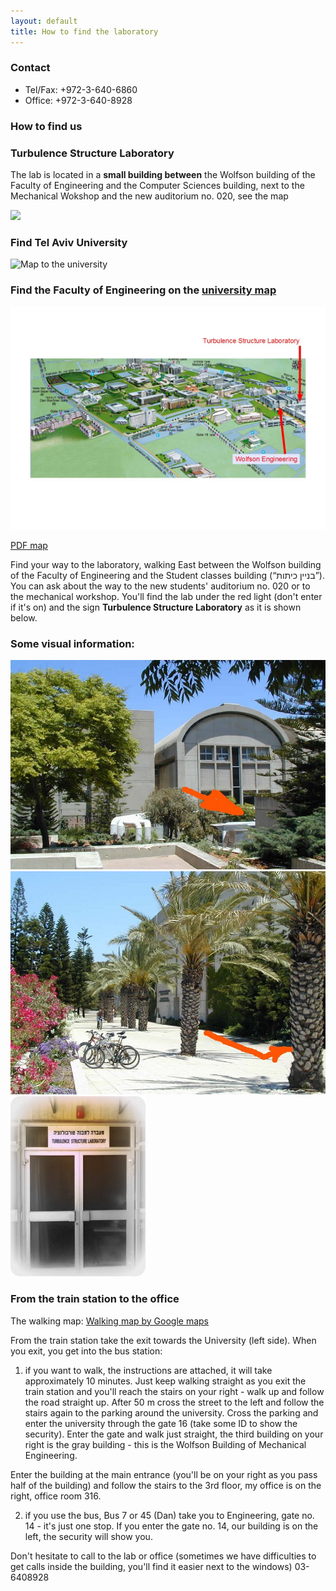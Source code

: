 ```yaml
---
layout: default
title: How to find the laboratory
---
```

### Contact
* Tel/Fax: +972-3-640-6860  
* Office: +972-3-640-8928

### How to find us

### Turbulence Structure Laboratory 
The lab is located in a **small building between** the Wolfson building of
the Faculty of Engineering and the Computer Sciences building, next to the Mechanical Wokshop and the new auditorium no. 020, see the map

<img src="https://docs.google.com/drawings/pub?id=1QBADB8recuT0hiqRjvMxX2NoZ7Cm2BPz6lKFZkAn50o&amp;w=960&amp;h=720">



### Find Tel Aviv University

![Map to the university](http://www2.tau.ac.il/map/images/lines-eng.jpg)


### Find the Faculty of Engineering on the [university map](http://www2.tau.ac.il/map/unimaple1.asp)

![Map of the university](images/tau_map.jpg "Our building is between building 34 and 36, right at the parking 15")

[PDF map]({{site.baseurl}}/files/taumap.pdf)


Find your way to the laboratory, walking East between the Wolfson building of the Faculty of Engineering and the Student classes building (“בניין כיתות”). You can ask about the way to the new students' auditorium no. 020 or to the mechanical workshop. You'll find the lab under the red light (don't enter if it's on) and the sign **Turbulence Structure Laboratory** as it is shown below.


### Some visual information:

![](./images/P5200086.jpg)
![](./images/P5200049.jpg)
![](./images/lab_entrance.jpg)


### From the train station to the office

The walking map: [Walking map by Google maps](http://goo.gl/maps/juOAE)


From the train station take the exit towards the University (left side). When you exit, you get into the bus station:

1. if you want to walk, the instructions are attached, it will take approximately 10 minutes. Just keep walking straight as you exit the train station and you'll reach the stairs on your right - walk up and follow the road straight up. After 50 m cross the street to the left and follow the stairs again to the parking around the university. Cross the parking and enter the university through the gate 16 (take some ID to show the security). Enter the gate and walk just straight, the third building on your right is the gray building - this is the Wolfson Building of Mechanical Engineering.


Enter the building at the main entrance (you'll be on your right as you pass half of the building) and follow the stairs to the 3rd floor, my office is on the right, office room 316. 

 
2. if you use the bus, Bus 7 or 45 (Dan) take you to Engineering, gate no. 14 - it's just one stop. If you enter the gate no. 14, our building is on the left, the security will show you. 


Don't hesitate to call to the lab or office (sometimes we have difficulties to get calls inside the building, you'll find it easier next to the windows) 03-6408928


